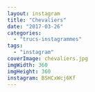 ```yaml
---
layout: instagram
title: "Chevaliers"
date: "2017-03-26"
categories: 
  - "trucs-instagrammes"
tags: 
  - "instagram"
coverImage: chevaliers.jpg
imgWidth: 360
imgHeight: 360
instagram: BSHCxWcj6Kf
---
```

